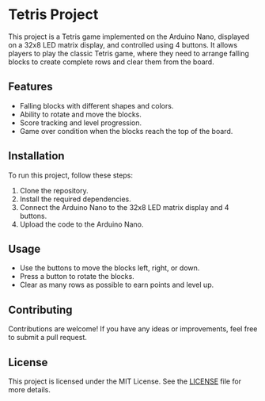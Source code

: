 # Tetris Project

This project is a Tetris game implemented on the Arduino Nano, displayed on a 32x8 LED matrix display, and controlled using 4 buttons. It allows players to play the classic Tetris game, where they need to arrange falling blocks to create complete rows and clear them from the board.

## Features

- Falling blocks with different shapes and colors.
- Ability to rotate and move the blocks.
- Score tracking and level progression.
- Game over condition when the blocks reach the top of the board.

## Installation

To run this project, follow these steps:

1. Clone the repository.
2. Install the required dependencies.
3. Connect the Arduino Nano to the 32x8 LED matrix display and 4 buttons.
4. Upload the code to the Arduino Nano.

## Usage

- Use the buttons to move the blocks left, right, or down.
- Press a button to rotate the blocks.
- Clear as many rows as possible to earn points and level up.

## Contributing

Contributions are welcome! If you have any ideas or improvements, feel free to submit a pull request.

## License

This project is licensed under the MIT License. See the [LICENSE](./LICENSE) file for more details.
